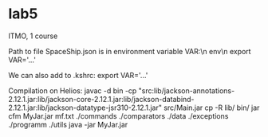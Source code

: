 # lab5
ITMO, 1 course

Path to file SpaceShip.json is in environment variable VAR:\n
env\n
export VAR='...'

We can also add to .kshrc:
export VAR='...'


Compilation on Helios:
javac -d bin -cp "src:lib/jackson-annotations-2.12.1.jar:lib/jackson-core-2.12.1.jar:lib/jackson-databind-2.12.1.jar:lib/jackson-datatype-jsr310-2.12.1.jar" src/Main.jar
cp -R lib/ bin/
jar cfm MyJar.jar mf.txt ./commands ./comparators ./data ./exceptions ./programm ./utils
java -jar MyJar.jar


